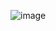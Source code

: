 ![image](https://github.com/MoreLifeOmar/token-website/assets/89669057/876848d6-b42a-461f-bab3-96566676718b)
